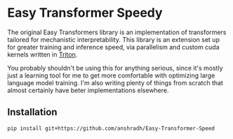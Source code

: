 # Easy Transformer Speedy

The original Easy Transformers library is an implementation of transformers tailored for mechanistic interpretability. This library is an extension set up for greater training and inference speed, via parallelism and custom cuda kernels written in [Triton](https://github.com/openai/triton).

You probably shouldn't be using this for anything serious, since it's mostly just a learning tool for me to get more comfortable with optimizing large language model training. I'm also writing plenty of things from scratch that almost certainly have beter implementations elsewhere.





## Installation

`pip install git+https://github.com/anshradh/Easy-Transformer-Speed`
